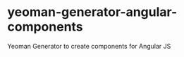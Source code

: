 yeoman-generator-angular-components
===================================

Yeoman Generator to create components for Angular JS
